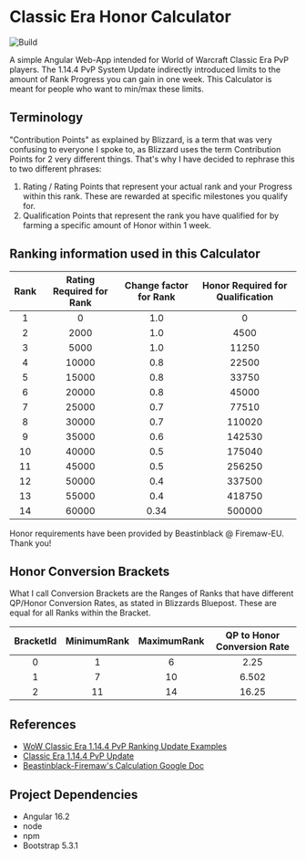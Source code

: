 # Classic Era Honor Calculator
![Build](https://github.com/soFFe/ClassicEraHonorCalculator/actions/workflows/angular-gh-pages.yml/badge.svg)

A simple Angular Web-App intended for World of Warcraft Classic Era PvP players.
The 1.14.4 PvP System Update indirectly introduced limits to the amount of Rank Progress you can gain in one week.
This Calculator is meant for people who want to min/max these limits.

## Terminology
"Contribution Points" as explained by Blizzard, is a term that was very confusing to everyone I spoke to, as Blizzard uses the term Contribution Points for 2 very different things.
That's why I have decided to rephrase this to two different phrases:
1. Rating / Rating Points that represent your actual rank and your Progress within this rank. These are rewarded at specific milestones you qualify for.
2. Qualification Points that represent the rank you have qualified for by farming a specific amount of Honor within 1 week.

## Ranking information used in this Calculator
| Rank | Rating Required for Rank | Change factor for Rank | Honor Required for Qualification |
|:----:|:------------------------:|:----------------------:|:--------------------------------:|
| 1    | 0                        | 1.0                    | 0                                |
| 2    | 2000                     | 1.0                    | 4500                             |
| 3    | 5000                     | 1.0                    | 11250                            |
| 4    | 10000                    | 0.8                    | 22500                            |
| 5    | 15000                    | 0.8                    | 33750                            |
| 6    | 20000                    | 0.8                    | 45000                            |
| 7    | 25000                    | 0.7                    | 77510                            |
| 8    | 30000                    | 0.7                    | 110020                           |
| 9    | 35000                    | 0.6                    | 142530                           |
| 10   | 40000                    | 0.5                    | 175040                           |
| 11   | 45000                    | 0.5                    | 256250                           |
| 12   | 50000                    | 0.4                    | 337500                           |
| 13   | 55000                    | 0.4                    | 418750                           |
| 14   | 60000                    | 0.34                   | 500000                           |

Honor requirements have been provided by Beastinblack @ Firemaw-EU. Thank you!

## Honor Conversion Brackets
What I call Conversion Brackets are the Ranges of Ranks that have different QP/Honor Conversion Rates, as stated in Blizzards Bluepost.
These are equal for all Ranks within the Bracket.

| BracketId | MinimumRank | MaximumRank | QP to Honor Conversion Rate |
|:---------:|:-----------:|:-----------:|:---------------------------:|
| 0         | 1           | 6           | 2.25                        |
| 1         | 7           | 10          | 6.502                       |
| 2         | 11          | 14          | 16.25                       |

## References
- [WoW Classic Era 1.14.4 PvP Ranking Update Examples](https://eu.forums.blizzard.com/en/wow/t/wow-classic-era-1144-pvp-ranking-update-examples/463646)
- [Classic Era 1.14.4 PvP Update](https://eu.forums.blizzard.com/en/wow/t/classic-era-1144-pvp-update/457615)
- [Beastinblack-Firemaw's Calculation Google Doc](https://docs.google.com/spreadsheets/d/1vX1eXeDflKf7mC1PHm_5OhSKv6LjjjZEe3DzWHqyCKM/copy)

## Project Dependencies
- Angular 16.2
- node
- npm
- Bootstrap 5.3.1
